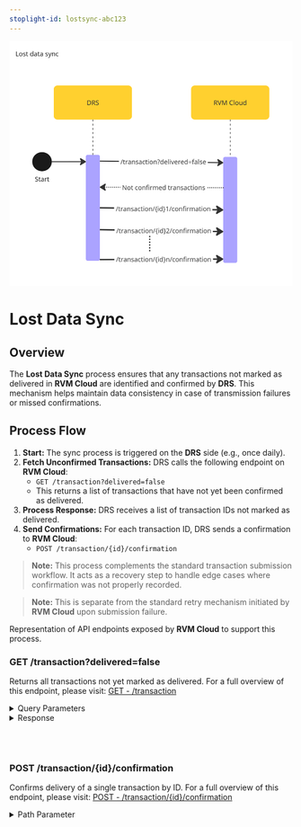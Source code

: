 ```yaml
---
stoplight-id: lostsync-abc123
---
```


![LostDataSync.png](../../assets/images/LostDataSync.png)

# Lost Data Sync

## Overview

The **Lost Data Sync** process ensures that any transactions not marked as delivered in **RVM Cloud** are identified and confirmed by **DRS**. This mechanism helps maintain data consistency in case of transmission failures or missed confirmations.

## Process Flow

1. **Start:** The sync process is triggered on the **DRS** side (e.g., once daily).
2. **Fetch Unconfirmed Transactions:** DRS calls the following endpoint on **RVM Cloud**:
   - `GET /transaction?delivered=false`
   - This returns a list of transactions that have not yet been confirmed as delivered.
3. **Process Response:** DRS receives a list of transaction IDs not marked as delivered.
4. **Send Confirmations:** For each transaction ID, DRS sends a confirmation to **RVM Cloud**:
   - `POST /transaction/{id}/confirmation`

> **Note:** This process complements the standard transaction submission workflow. It acts as a recovery step to handle edge cases where confirmation was not properly recorded.

> **Note:** This is separate from the standard retry mechanism initiated by **RVM Cloud** upon submission failure.

<!--
type: tab
title: RVM
-->

Representation of API endpoints exposed by **RVM Cloud** to support this process.

### GET /transaction?delivered=false

Returns all transactions not yet marked as delivered.
For a full overview of this endpoint, please visit: [GET - /transaction](../../rvm-openapi.yaml/paths/\~1transaction/get)

<details>
<summary>Query Parameters</summary>

```yaml
delivered:
  type: boolean
  description: Filter to only return transactions that are not marked as delivered.
```

</details>

<details>
<summary>Response</summary>

```yaml jsonSchema
  $ref: '../../rvm-openapi.yaml#/components/schemas/PaginatedTransaction'
```

</details>

<br><br>

### POST /transaction/{id}/confirmation

Confirms delivery of a single transaction by ID.
For a full overview of this endpoint, please visit: [POST - /transaction/{id}/confirmation](../../rvm-openapi.yaml/paths/\~1transaction\~1{id}\~1confirmation)

<details>
<summary>Path Parameter</summary>

```yaml
id:
  type: string
  description: Unique identifier of the transaction.
```

</details>

<!-- type: tab-end -->
